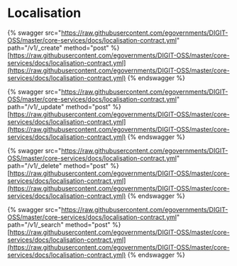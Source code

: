 # Localisation



{% swagger src="https://raw.githubusercontent.com/egovernments/DIGIT-OSS/master/core-services/docs/localisation-contract.yml" path="/v1/_create" method="post" %}
[https://raw.githubusercontent.com/egovernments/DIGIT-OSS/master/core-services/docs/localisation-contract.yml](https://raw.githubusercontent.com/egovernments/DIGIT-OSS/master/core-services/docs/localisation-contract.yml)
{% endswagger %}

{% swagger src="https://raw.githubusercontent.com/egovernments/DIGIT-OSS/master/core-services/docs/localisation-contract.yml" path="/v1/_update" method="post" %}
[https://raw.githubusercontent.com/egovernments/DIGIT-OSS/master/core-services/docs/localisation-contract.yml](https://raw.githubusercontent.com/egovernments/DIGIT-OSS/master/core-services/docs/localisation-contract.yml)
{% endswagger %}

{% swagger src="https://raw.githubusercontent.com/egovernments/DIGIT-OSS/master/core-services/docs/localisation-contract.yml" path="/v1/_delete" method="post" %}
[https://raw.githubusercontent.com/egovernments/DIGIT-OSS/master/core-services/docs/localisation-contract.yml](https://raw.githubusercontent.com/egovernments/DIGIT-OSS/master/core-services/docs/localisation-contract.yml)
{% endswagger %}

{% swagger src="https://raw.githubusercontent.com/egovernments/DIGIT-OSS/master/core-services/docs/localisation-contract.yml" path="/v1/_search" method="post" %}
[https://raw.githubusercontent.com/egovernments/DIGIT-OSS/master/core-services/docs/localisation-contract.yml](https://raw.githubusercontent.com/egovernments/DIGIT-OSS/master/core-services/docs/localisation-contract.yml)
{% endswagger %}
